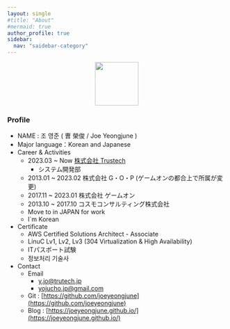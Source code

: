 ```yaml
---
layout: single
#title: "About"
#mermaid: true
author_profile: true
sidebar:
  nav: "saidebar-category"
---
```


<!-- ![itsme](../assets/img/JoeYeongjun03.PNG){: width="100" height="100"}{: .center} -->
<center><img src="../assets/img/JoeYeongjun03.PNG" width="100" height="100"></center>

### Profile

- NAME : 조 영준 ( 曺 榮俊 / Joe Yeongjune )
- Major language：Korean and Japanese
- Career & Activities
  - 2023.03 ~ Now [株式会社 Trustech](https://trustech.jp/)
    - システム開発部
  - 2013.01 ~ 2023.02 株式会社 G・O・P (ゲームオンの都合上で所属が変更)
  - 2017.11 ~ 2023.01 株式会社 ゲームオン　
  - 2013.10 ~ 2017.10 コスモコンサルティング株式会社
  - Move to in JAPAN for work
  - I`m Korean
- Certificate
  - AWS Certified Solutions Architect - Associate 
  - LinuC Lv1, Lv2, Lv3 (304 Virtualization & High Availability)
  - ITパスポート試験
  - 정보처리 기술사
- Contact
  - Email
    - y.jo@trutech.jp
    - yojucho.jp@gmail.com
  - Git : [https://github.com/joeyeongjune](https://github.com/joeyeongjune)
  - Blog : [https://joeyeongjune.github.io/](https://joeyeongjune.github.io/)
